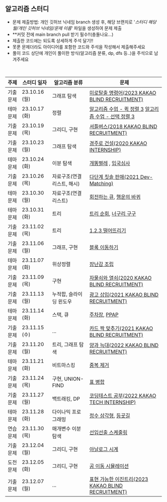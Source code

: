 ## 알고리즘 스터디

- 문제 제출방법: 개인 깃허브 닉네임 branch 생성 후, 해당 브랜치로 '_스터디 해당 월/개인 깃허브 닉네임/문제 이름_' 파일을 생성하여 문제 제출
- \*\*커밋 전에 main branch pull 받기 필수!!(충돌나요...)
- 제출한 코드에는 되도록 상세하게 주석 달기!!
- 못푼 문제더라도 아이디어를 포함한 코드와 주석을 작성해서 제출해주세요
- 풀이 코드 상단에 개인이 풀이한 방식(알고리즘 분류, dp, dfs 등..)을 주석으로 남겨주세요

<br>

| 주제     | 스터디 일자   | 알고리즘 분류              | 문제                                                                                                                                    |
| -------- | ------------- | -------------------------- | --------------------------------------------------------------------------------------------------------------------------------------- |
| 기출문제 | 23.10.16 (월) | 그래프 탐색                | [미로탈출 명령어(2023 KAKAO BLIND RECRUITMENT)](https://school.programmers.co.kr/learn/courses/30/lessons/150365)                       |
| 테마문제 | 23.10.17 (화) | 정렬                       | [알고리즘 수업 - 퀵 정렬 3](https://www.acmicpc.net/problem/24092) [알고리즘 수업 - 선택 정렬 3](https://www.acmicpc.net/problem/23883) |
| 기출문제 | 23.10.19 (목) | 그리디, 구현               | [셔틀버스(2018 KAKAO BLIND RECRUITMENT)](https://school.programmers.co.kr/learn/courses/30/lessons/17678)                               |
| 기출문제 | 23.10.23 (월) | 그래프 탐색                | [경주로 건설(2020 KAKAO INTERNSHIP)](https://school.programmers.co.kr/learn/courses/30/lessons/67259)                                   |
| 테마문제 | 23.10.24 (화) | 이분 탐색                  | [개똥벌레](https://www.acmicpc.net/problem/3020) , [입국심사](https://school.programmers.co.kr/learn/courses/30/lessons/43238)          |
| 기출문제 | 23.10.26 (목) | 자료구조(연결리스트, 해시) | [다단계 칫솔 판매(2021 Dev-Matching)](https://school.programmers.co.kr/learn/courses/30/lessons/77486)                                  |
| 테마문제 | 23.10.30 (월) | 자료구조(연결리스트) | [회전하는 큐](https://www.acmicpc.net/problem/1021), [행운의 바퀴](https://www.acmicpc.net/problem/2840) |
| 테마문제 | 23.10.31 (화) | 트리 |[트리 순회](https://www.acmicpc.net/problem/1991), [너구리 구구](https://www.acmicpc.net/problem/18126) |
| 기출문제 | 23.11.02 (목) | 트리 | [1,2,3 떨어뜨리기](https://school.programmers.co.kr/learn/courses/30/lessons/150364) |
| 기출문제 | 23.11.06 (월) | 그래프, 구현 | [블록 이동하기](https://school.programmers.co.kr/learn/courses/30/lessons/60063)
| 테마문제 | 23.11.07 (화) | 위상정렬 | [장난감 조립](https://www.acmicpc.net/problem/2637)
| 기출문제 | 23.11.09 (목) | 구현 | [자물쇠와 열쇠(2020 KAKAO BLIND RECRUITMENT)](https://school.programmers.co.kr/learn/courses/30/lessons/60059)
| 기출문제 | 23.11.13 (월) | 누적합, 슬라이딩 윈도우 | [광고 삽입(2021 KAKAO BLIND RECRUITMENT)](https://school.programmers.co.kr/learn/courses/30/lessons/72414)
| 테마문제 | 23.11.14 (화) | 스택, 큐 | [주차장](https://www.acmicpc.net/problem/5464), [PPAP](https://www.acmicpc.net/problem/16120)
| 기출문제 | 23.11.15 (수) | ... | [카드 짝 맞추기(2021 KAKAO BLIND RECRUITMENT)](https://school.programmers.co.kr/learn/courses/30/lessons/72415)
| 기출문제 | 23.11.20 (월) | 트리, 그래프 탐색 | [양과 늑대(2022 KAKAO BLIND RECRUITMENT)](https://school.programmers.co.kr/learn/courses/30/lessons/92343) |
| 테마문제 | 23.11.21 (화) | 비트마스킹 | [중복 제거](https://www.acmicpc.net/problem/13701) |
| 기출문제 | 23.11.24 (목) | 구현, UNION-FIND | [표 병합](https://school.programmers.co.kr/learn/courses/30/lessons/150366) |
| 기출문제 | 23.11.27 (월) | 백트래킹, DP | [코딩테스트 공부(2022 KAKAO TECH INTERNSHIP)](https://school.programmers.co.kr/learn/courses/30/lessons/118668) |
| 테마문제 | 23.11.28 (화) | 다이나믹 프로그래밍 | [정수 삼각형](https://school.programmers.co.kr/learn/courses/30/lessons/43105), [등굣길](https://school.programmers.co.kr/learn/courses/30/lessons/42898) |
| 연습문제 | 23.11.30 (목) | 매개변수 이분탐색 | [선입선출 스케줄링](https://school.programmers.co.kr/learn/courses/30/lessons/12920) |
| 기출문제 | 23.12.04 (월) | 그리디, 구현 | [아날로그 시계](https://school.programmers.co.kr/learn/courses/30/lessons/250135) |
| 도전문제 | 23.12.05 (화) | 그리디, 구현 | [공 이동 시뮬레이션](https://school.programmers.co.kr/learn/courses/30/lessons/87391) |
| 기출문제 | 23.12.07 (월) | ... | [표현 가능한 이진트리(2023 KAKAO BLIND RECRUITMENT)](https://school.programmers.co.kr/learn/courses/30/lessons/150367) | 
